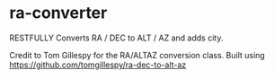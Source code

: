 # ra-converter
RESTFULLY Converts RA / DEC to ALT / AZ and adds city. 

Credit to Tom Gillespy for the RA/ALTAZ conversion class.
Built using https://github.com/tomgillespy/ra-dec-to-alt-az
